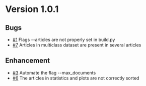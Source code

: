 # Version 1.0.1

## Bugs

-   [#1](https://github.com/aquemy/ECHR-OD_process/issues/1) Flags --articles are not properly set in build.py
-   [#7](https://github.com/aquemy/ECHR-OD_process/issues/7) Articles in multiclass dataset are present in several articles

## Enhancement

-   [#3](https://github.com/aquemy/ECHR-OD_process/issues/3) Automate the flag --max_documents
-   [#6](https://github.com/aquemy/ECHR-OD_process/issues/6) The articles in statistics and plots are not correctly sorted
